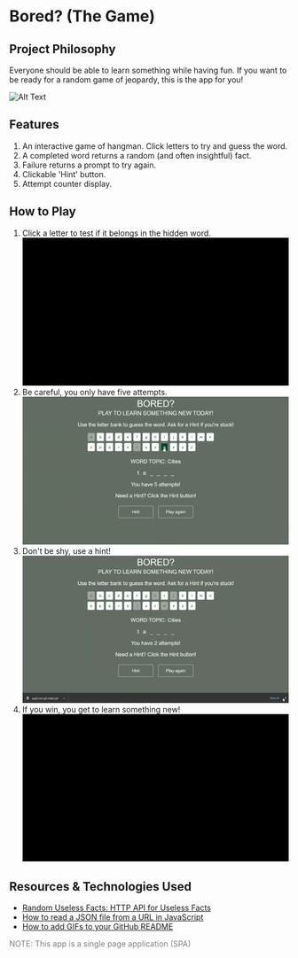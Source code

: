 # Bored? (The Game)
## Project Philosophy
Everyone should be able to learn something while having fun. If you want to be ready for a random game of jeopardy, this is the app for you!

![Alt Text](https://c.tenor.com/-lUj_WEFNiMAAAAd/bravo-amazed.gif)

## Features
1. An interactive game of hangman. Click letters to try and guess the word.
2. A completed word returns a random (and often insightful) fact.
3. Failure returns a prompt to try again.
4. Clickable 'Hint' button.
5. Attempt counter display.


## How to Play
1. Click a letter to test if it belongs in the hidden word.
   ![](selectLetters.gif)
2. Be careful, you only have five attempts. 
   ![](selectWrongLetters.gif)
3. Don't be shy, use a hint! 
   ![](useHint.gif)
4. If you win, you get to learn something new!
   ![](ifYouWin.gif)
## Resources & Technologies Used
- [Random Useless Facts: HTTP API for Useless Facts](https://support.west-wind.com)
- [How to read a JSON file from a URL in JavaScript](https://www.educative.io/edpresso/how-to-read-a-json-file-from-a-url-in-javascript)
- [How to add GIFs to your GitHub README](https://josephcardillo.medium.com/how-to-add-gifs-to-your-github-readme-89c74da2ce47)

<span style="color:gray">NOTE: This app is a single page application (SPA)</span> 